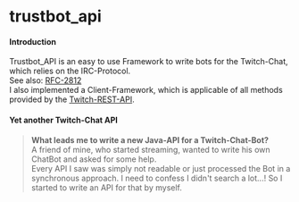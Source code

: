 # trustbot_api
#### Introduction
Trustbot_API is an easy to use Framework to write bots for the Twitch-Chat, which relies on the IRC-Protocol.  
See also: [RFC-2812](https://tools.ietf.org/html/rfc2812)  
I also implemented a Client-Framework, which is applicable of all methods provided by the [Twitch-REST-API](https://github.com/justintv/Twitch-API).
#### Yet another Twitch-Chat API
>**What leads me to write a new Java-API for a Twitch-Chat-Bot?**  
>A friend of mine, who started streaming, wanted to write his own ChatBot and asked for some help.  
>Every API I saw was simply not readable or just processed the Bot in a synchronous approach.
>I need to confess I didn't search a lot...! So I started to write an API for that by myself.
